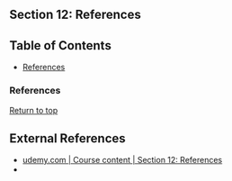 ## Section 12: References

## Table of Contents

- [References](#references)


### References



[Return to top](#table-of-contents)

## External References
- [udemy.com | Course content | Section 12: References](https://www.udemy.com/course/beginning-c-plus-plus-programming/learn/lecture/9535548#questions)
- []()